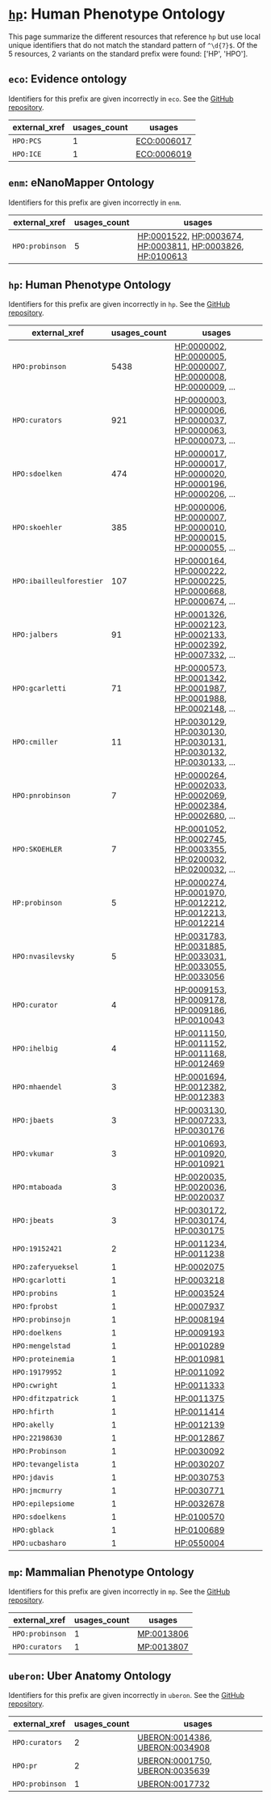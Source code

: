# [`hp`](https://bioregistry.io/hp): Human Phenotype Ontology

This page summarize the different resources that reference `hp`
but use local unique identifiers that do not match the standard pattern of
`^\d{7}$`. Of the 5 resources,
2 variants on the standard prefix were found: ['HP', 'HPO'].

## `eco`: Evidence ontology

Identifiers for this prefix are given incorrectly in `eco`. See the [GitHub repository](https://github.com/evidenceontology/evidenceontology).

| external_xref   |   usages_count | usages                                                    |
|-----------------|----------------|-----------------------------------------------------------|
| `HPO:PCS`       |              1 | [ECO:0006017](http://purl.obolibrary.org/obo/ECO_0006017) |
| `HPO:ICE`       |              1 | [ECO:0006019](http://purl.obolibrary.org/obo/ECO_0006019) |

## `enm`: eNanoMapper Ontology

Identifiers for this prefix are given incorrectly in `enm`.

| external_xref   |   usages_count | usages                                                                                                                                                                                                                                                                                      |
|-----------------|----------------|---------------------------------------------------------------------------------------------------------------------------------------------------------------------------------------------------------------------------------------------------------------------------------------------|
| `HPO:probinson` |              5 | [HP:0001522](http://purl.obolibrary.org/obo/HP_0001522), [HP:0003674](http://purl.obolibrary.org/obo/HP_0003674), [HP:0003811](http://purl.obolibrary.org/obo/HP_0003811), [HP:0003826](http://purl.obolibrary.org/obo/HP_0003826), [HP:0100613](http://purl.obolibrary.org/obo/HP_0100613) |

## `hp`: Human Phenotype Ontology

Identifiers for this prefix are given incorrectly in `hp`. See the [GitHub repository](https://github.com/obophenotype/human-phenotype-ontology).

| external_xref            |   usages_count | usages                                                                                                                                                                                                                                                                                           |
|--------------------------|----------------|--------------------------------------------------------------------------------------------------------------------------------------------------------------------------------------------------------------------------------------------------------------------------------------------------|
| `HPO:probinson`          |           5438 | [HP:0000002](http://purl.obolibrary.org/obo/HP_0000002), [HP:0000005](http://purl.obolibrary.org/obo/HP_0000005), [HP:0000007](http://purl.obolibrary.org/obo/HP_0000007), [HP:0000008](http://purl.obolibrary.org/obo/HP_0000008), [HP:0000009](http://purl.obolibrary.org/obo/HP_0000009), ... |
| `HPO:curators`           |            921 | [HP:0000003](http://purl.obolibrary.org/obo/HP_0000003), [HP:0000006](http://purl.obolibrary.org/obo/HP_0000006), [HP:0000037](http://purl.obolibrary.org/obo/HP_0000037), [HP:0000063](http://purl.obolibrary.org/obo/HP_0000063), [HP:0000073](http://purl.obolibrary.org/obo/HP_0000073), ... |
| `HPO:sdoelken`           |            474 | [HP:0000017](http://purl.obolibrary.org/obo/HP_0000017), [HP:0000017](http://purl.obolibrary.org/obo/HP_0000017), [HP:0000020](http://purl.obolibrary.org/obo/HP_0000020), [HP:0000196](http://purl.obolibrary.org/obo/HP_0000196), [HP:0000206](http://purl.obolibrary.org/obo/HP_0000206), ... |
| `HPO:skoehler`           |            385 | [HP:0000006](http://purl.obolibrary.org/obo/HP_0000006), [HP:0000007](http://purl.obolibrary.org/obo/HP_0000007), [HP:0000010](http://purl.obolibrary.org/obo/HP_0000010), [HP:0000015](http://purl.obolibrary.org/obo/HP_0000015), [HP:0000055](http://purl.obolibrary.org/obo/HP_0000055), ... |
| `HPO:ibailleulforestier` |            107 | [HP:0000164](http://purl.obolibrary.org/obo/HP_0000164), [HP:0000222](http://purl.obolibrary.org/obo/HP_0000222), [HP:0000225](http://purl.obolibrary.org/obo/HP_0000225), [HP:0000668](http://purl.obolibrary.org/obo/HP_0000668), [HP:0000674](http://purl.obolibrary.org/obo/HP_0000674), ... |
| `HPO:jalbers`            |             91 | [HP:0001326](http://purl.obolibrary.org/obo/HP_0001326), [HP:0002123](http://purl.obolibrary.org/obo/HP_0002123), [HP:0002133](http://purl.obolibrary.org/obo/HP_0002133), [HP:0002392](http://purl.obolibrary.org/obo/HP_0002392), [HP:0007332](http://purl.obolibrary.org/obo/HP_0007332), ... |
| `HPO:gcarletti`          |             71 | [HP:0000573](http://purl.obolibrary.org/obo/HP_0000573), [HP:0001342](http://purl.obolibrary.org/obo/HP_0001342), [HP:0001987](http://purl.obolibrary.org/obo/HP_0001987), [HP:0001988](http://purl.obolibrary.org/obo/HP_0001988), [HP:0002148](http://purl.obolibrary.org/obo/HP_0002148), ... |
| `HPO:cmiller`            |             11 | [HP:0030129](http://purl.obolibrary.org/obo/HP_0030129), [HP:0030130](http://purl.obolibrary.org/obo/HP_0030130), [HP:0030131](http://purl.obolibrary.org/obo/HP_0030131), [HP:0030132](http://purl.obolibrary.org/obo/HP_0030132), [HP:0030133](http://purl.obolibrary.org/obo/HP_0030133), ... |
| `HPO:pnrobinson`         |              7 | [HP:0000264](http://purl.obolibrary.org/obo/HP_0000264), [HP:0002033](http://purl.obolibrary.org/obo/HP_0002033), [HP:0002069](http://purl.obolibrary.org/obo/HP_0002069), [HP:0002384](http://purl.obolibrary.org/obo/HP_0002384), [HP:0002680](http://purl.obolibrary.org/obo/HP_0002680), ... |
| `HPO:SKOEHLER`           |              7 | [HP:0001052](http://purl.obolibrary.org/obo/HP_0001052), [HP:0002745](http://purl.obolibrary.org/obo/HP_0002745), [HP:0003355](http://purl.obolibrary.org/obo/HP_0003355), [HP:0200032](http://purl.obolibrary.org/obo/HP_0200032), [HP:0200032](http://purl.obolibrary.org/obo/HP_0200032), ... |
| `HP:probinson`           |              5 | [HP:0000274](http://purl.obolibrary.org/obo/HP_0000274), [HP:0001970](http://purl.obolibrary.org/obo/HP_0001970), [HP:0012212](http://purl.obolibrary.org/obo/HP_0012212), [HP:0012213](http://purl.obolibrary.org/obo/HP_0012213), [HP:0012214](http://purl.obolibrary.org/obo/HP_0012214)      |
| `HPO:nvasilevsky`        |              5 | [HP:0031783](http://purl.obolibrary.org/obo/HP_0031783), [HP:0031885](http://purl.obolibrary.org/obo/HP_0031885), [HP:0033031](http://purl.obolibrary.org/obo/HP_0033031), [HP:0033055](http://purl.obolibrary.org/obo/HP_0033055), [HP:0033056](http://purl.obolibrary.org/obo/HP_0033056)      |
| `HPO:curator`            |              4 | [HP:0009153](http://purl.obolibrary.org/obo/HP_0009153), [HP:0009178](http://purl.obolibrary.org/obo/HP_0009178), [HP:0009186](http://purl.obolibrary.org/obo/HP_0009186), [HP:0010043](http://purl.obolibrary.org/obo/HP_0010043)                                                               |
| `HPO:ihelbig`            |              4 | [HP:0011150](http://purl.obolibrary.org/obo/HP_0011150), [HP:0011152](http://purl.obolibrary.org/obo/HP_0011152), [HP:0011168](http://purl.obolibrary.org/obo/HP_0011168), [HP:0012469](http://purl.obolibrary.org/obo/HP_0012469)                                                               |
| `HPO:mhaendel`           |              3 | [HP:0001694](http://purl.obolibrary.org/obo/HP_0001694), [HP:0012382](http://purl.obolibrary.org/obo/HP_0012382), [HP:0012383](http://purl.obolibrary.org/obo/HP_0012383)                                                                                                                        |
| `HPO:jbaets`             |              3 | [HP:0003130](http://purl.obolibrary.org/obo/HP_0003130), [HP:0007233](http://purl.obolibrary.org/obo/HP_0007233), [HP:0030176](http://purl.obolibrary.org/obo/HP_0030176)                                                                                                                        |
| `HPO:vkumar`             |              3 | [HP:0010693](http://purl.obolibrary.org/obo/HP_0010693), [HP:0010920](http://purl.obolibrary.org/obo/HP_0010920), [HP:0010921](http://purl.obolibrary.org/obo/HP_0010921)                                                                                                                        |
| `HPO:mtaboada`           |              3 | [HP:0020035](http://purl.obolibrary.org/obo/HP_0020035), [HP:0020036](http://purl.obolibrary.org/obo/HP_0020036), [HP:0020037](http://purl.obolibrary.org/obo/HP_0020037)                                                                                                                        |
| `HPO:jbeats`             |              3 | [HP:0030172](http://purl.obolibrary.org/obo/HP_0030172), [HP:0030174](http://purl.obolibrary.org/obo/HP_0030174), [HP:0030175](http://purl.obolibrary.org/obo/HP_0030175)                                                                                                                        |
| `HPO:19152421`           |              2 | [HP:0011234](http://purl.obolibrary.org/obo/HP_0011234), [HP:0011238](http://purl.obolibrary.org/obo/HP_0011238)                                                                                                                                                                                 |
| `HPO:zaferyueksel`       |              1 | [HP:0002075](http://purl.obolibrary.org/obo/HP_0002075)                                                                                                                                                                                                                                          |
| `HPO:gcarlotti`          |              1 | [HP:0003218](http://purl.obolibrary.org/obo/HP_0003218)                                                                                                                                                                                                                                          |
| `HPO:probins`            |              1 | [HP:0003524](http://purl.obolibrary.org/obo/HP_0003524)                                                                                                                                                                                                                                          |
| `HPO:fprobst`            |              1 | [HP:0007937](http://purl.obolibrary.org/obo/HP_0007937)                                                                                                                                                                                                                                          |
| `HPO:probinsojn`         |              1 | [HP:0008194](http://purl.obolibrary.org/obo/HP_0008194)                                                                                                                                                                                                                                          |
| `HPO:doelkens`           |              1 | [HP:0009193](http://purl.obolibrary.org/obo/HP_0009193)                                                                                                                                                                                                                                          |
| `HPO:mengelstad`         |              1 | [HP:0010289](http://purl.obolibrary.org/obo/HP_0010289)                                                                                                                                                                                                                                          |
| `HPO:proteinemia`        |              1 | [HP:0010981](http://purl.obolibrary.org/obo/HP_0010981)                                                                                                                                                                                                                                          |
| `HPO:19179952`           |              1 | [HP:0011092](http://purl.obolibrary.org/obo/HP_0011092)                                                                                                                                                                                                                                          |
| `HPO:cwright`            |              1 | [HP:0011333](http://purl.obolibrary.org/obo/HP_0011333)                                                                                                                                                                                                                                          |
| `HPO:dfitzpatrick`       |              1 | [HP:0011375](http://purl.obolibrary.org/obo/HP_0011375)                                                                                                                                                                                                                                          |
| `HPO:hfirth`             |              1 | [HP:0011414](http://purl.obolibrary.org/obo/HP_0011414)                                                                                                                                                                                                                                          |
| `HPO:akelly`             |              1 | [HP:0012139](http://purl.obolibrary.org/obo/HP_0012139)                                                                                                                                                                                                                                          |
| `HPO:22198630`           |              1 | [HP:0012867](http://purl.obolibrary.org/obo/HP_0012867)                                                                                                                                                                                                                                          |
| `HPO:Probinson`          |              1 | [HP:0030092](http://purl.obolibrary.org/obo/HP_0030092)                                                                                                                                                                                                                                          |
| `HPO:tevangelista`       |              1 | [HP:0030207](http://purl.obolibrary.org/obo/HP_0030207)                                                                                                                                                                                                                                          |
| `HPO:jdavis`             |              1 | [HP:0030753](http://purl.obolibrary.org/obo/HP_0030753)                                                                                                                                                                                                                                          |
| `HPO:jmcmurry`           |              1 | [HP:0030771](http://purl.obolibrary.org/obo/HP_0030771)                                                                                                                                                                                                                                          |
| `HPO:epilepsiome`        |              1 | [HP:0032678](http://purl.obolibrary.org/obo/HP_0032678)                                                                                                                                                                                                                                          |
| `HPO:sdoelkens`          |              1 | [HP:0100570](http://purl.obolibrary.org/obo/HP_0100570)                                                                                                                                                                                                                                          |
| `HPO:gblack`             |              1 | [HP:0100689](http://purl.obolibrary.org/obo/HP_0100689)                                                                                                                                                                                                                                          |
| `HPO:ucbasharo`          |              1 | [HP:0550004](http://purl.obolibrary.org/obo/HP_0550004)                                                                                                                                                                                                                                          |

## `mp`: Mammalian Phenotype Ontology

Identifiers for this prefix are given incorrectly in `mp`. See the [GitHub repository](https://github.com/mgijax/mammalian-phenotype-ontology).

| external_xref   |   usages_count | usages                                                  |
|-----------------|----------------|---------------------------------------------------------|
| `HPO:probinson` |              1 | [MP:0013806](http://purl.obolibrary.org/obo/MP_0013806) |
| `HPO:curators`  |              1 | [MP:0013807](http://purl.obolibrary.org/obo/MP_0013807) |

## `uberon`: Uber Anatomy Ontology

Identifiers for this prefix are given incorrectly in `uberon`. See the [GitHub repository](https://github.com/obophenotype/uberon).

| external_xref   |   usages_count | usages                                                                                                                           |
|-----------------|----------------|----------------------------------------------------------------------------------------------------------------------------------|
| `HPO:curators`  |              2 | [UBERON:0014386](http://purl.obolibrary.org/obo/UBERON_0014386), [UBERON:0034908](http://purl.obolibrary.org/obo/UBERON_0034908) |
| `HPO:pr`        |              2 | [UBERON:0001750](http://purl.obolibrary.org/obo/UBERON_0001750), [UBERON:0035639](http://purl.obolibrary.org/obo/UBERON_0035639) |
| `HPO:probinson` |              1 | [UBERON:0017732](http://purl.obolibrary.org/obo/UBERON_0017732)                                                                  |


